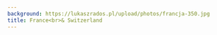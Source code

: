 ```yaml
---
background: https://lukaszrados.pl/upload/photos/francja-350.jpg
title: France<br>& Switzerland
---
```

